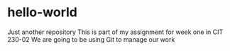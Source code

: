 # hello-world
Just another repository
This is part of my assignment for week one in CIT 230-02
We are going to be using Git to manage our work
